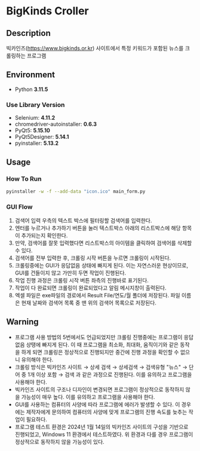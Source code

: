 # BigKinds Croller
## Description
빅카인즈(https://www.bigkinds.or.kr) 사이트에서 특정 키워드가 포함된 뉴스를 크롤링하는 프로그램

## Environment
* Python **3.11.5**
### Use Library Version
* Selenium: **4.11.2**
* chromedriver-autoinstaller: **0.6.3**
* PyQt5: **5.15.10**
* PyQt5Designer: **5.14.1**
* pyinstaller: **5.13.2**

## Usage
### How To Run
```bash
pyinstaller -w -f --add-data "icon.ico" main_form.py
```

### GUI Flow
1. 검색어 입력 우측의 텍스트 박스에 필터링할 검색어를 입력한다.
2. 엔터를 누르거나 추가하기 버튼을 눌러 텍스트박스 아래의 리스트박스에 해당 항목이 추가되는지 확인한다.
3. 만약, 검색어를 잘못 입력했다면 리스트박스의 아이템을 클릭하여 검색어를 삭제할 수 있다.
4. 검색어를 전부 입력한 후, 크롤링 시작 버튼을 누르면 크롤링이 시작된다.
5. 크롤링중에는 GUI가 응답없음 상태에 빠지게 된다. 이는 자연스러운 현상이므로, GUI를 건들이지 않고 가만히 두면 작업이 진행된다.
6. 작업 진행 과정은 크롤링 시작 버튼 좌측의 진행바로 표기된다.
7. 작업이 다 완료되면 크롤링이 완료되었다고 알림 메시지창이 출력된다.
8. 엑셀 파일은 exe파일의 경로에서 Result File/연도/월 폴더에 저장된다. 파일 이름은 현재 날짜와 검색어 목록 중 맨 위의 검색어 목록으로 저장된다.

## Warning
* 프로그램 사용 방법의 5번에서도 언급되었지만 크롤링 진행중에는 프로그램이 응답없음 상탱에 빠지게 된다. 이 때 프로그램을 최소화, 최대화, 움직이기와 같은 동작을 하게 되면 크롤링은 정상적으로 진행되지만 중간에 진행 과정을 확인할 수 없으니 유의해야 한다.
* 크롤링 방식은 빅카인즈 사이트 → 상세 검색 → 상세검색 → 검색유형 "뉴스" → 단어 중 1개 이상 포함 → 검색 과 같은 과정으로 진행된다. 이를 유의하고 프로그램을 사용해야 한다.
* 빅카인즈 사이트의 구조나 디자인이 변경되면 프로그램이 정상적으로 동작하지 않을 가능성이 매우 높다. 이를 유의하고 프로그램을 사용해야 한다.
* GUI를 사용하는 컴퓨터의 사양에 따라 프로그램에 에러가 발생할 수 있다. 이 경우에는 제작자에게 문의하여 컴퓨터의 사양에 맞게 프로그램의 진행 속도를 늦추는 작업이 필요하다.
* 프로그램 테스트 환경은 2024년 1월 14일의 빅카인즈 사이트의 구성을 기반으로 진행되었고, Windows 11 환경에서 테스트하였다. 위 환경과 다를 경우 프로그램이 정상적으로 동작하지 않을 가능성이 있다.
